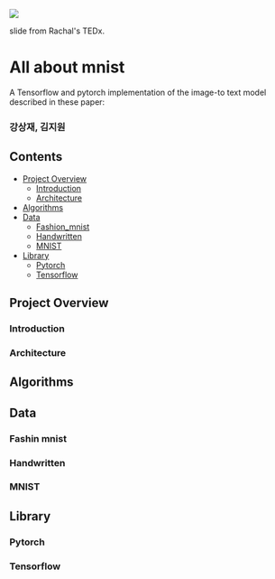![](https://pbs.twimg.com/media/DqAN0T2U8AAvS0Y.jpg)

slide from Rachal's TEDx.

# All about mnist

A Tensorflow and pytorch implementation of the image-to text model described in these paper:

### 강상재, 김지원

## Contents

* [Project Overview](#project-overview)
    * [Introduction](#introduction)
    * [Architecture](#architecture)
* [Algorithms](#algorithms)
* [Data](#data)
	* [Fashion_mnist](#fashion-mnist)
	* [Handwritten](#handwritten)
	* [MNIST](#mnist)
* [Library](#library)
	* [Pytorch](#pytorch)
	* [Tensorflow](#tensorflow)

## Project Overview

### Introduction

### Architecture

## Algorithms

## Data

### Fashin mnist

### Handwritten

### MNIST

## Library

### Pytorch

### Tensorflow
